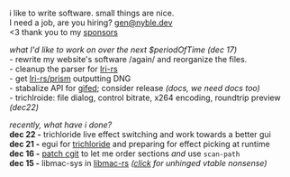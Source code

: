 i like to write software. small things are nice.  
I need a job, are you hiring? [gen@nyble.dev](mailto:gen@nyble.dev)  
<3 thank you to my [sponsors](https://github.com/sponsors/gennyble)

*what I'd like to work on over the next $periodOfTime (dec 17)*  
\- rewrite my website's software /again/ and reorganize the files.  
\- cleanup the parser for [lri-rs][lri-rs]  
\- get [lri-rs/prism][prism] outputting DNG  
\- stabalize API for [gifed]; consider release *(docs, we need docs too)*  
\- trichlroide: file dialog, control bitrate, x264 encoding, roundtrip preview *(dec22)*

[lri-rs]: https://github.com/gennyble/lri-rs
[prism]: https://github.com/gennyble/lri-rs/tree/main/prism
[gifed]: https://github.com/gennyble/gifed

*recently, what have i done?*  
**dec 22 -** trichloride live effect switching and work towards a better gui  
**dec 21 -** egui for [trichloride][trichloride] and preparing for effect picking at runtime  
**dec 16 -** [patch cgit][cgit-patch] to let me order sections *and* use `scan-path`  
**dec 15 -** libmac-sys in [libmac-rs](https://github.com/gennyble/libmac-rs) *([click][vtable] for unhinged vtable nonsense)*

[trichloride]: https://github.com/gennyble/trichloride
[cgit-patch]: https://git.nyble.dev/forks/cgit-pink/commit/?id=733a517036bc5ad3327b41f494b0d09cd2470262
[vtable]: https://github.com/gennyble/libmac-rs/blob/dc760ccb32159509ebafe31936aaa46246cc2761/libmac-sys/src/lib.rs#L99
